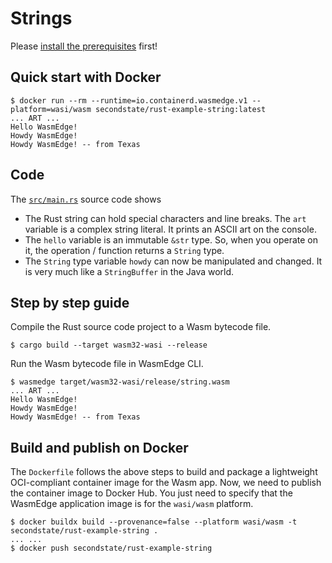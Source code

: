 # Strings

Please [install the prerequisites](../README.md) first!

## Quick start with Docker

```
$ docker run --rm --runtime=io.containerd.wasmedge.v1 --platform=wasi/wasm secondstate/rust-example-string:latest
... ART ...
Hello WasmEdge!
Howdy WasmEdge!
Howdy WasmEdge! -- from Texas
```

## Code

The [`src/main.rs`](src/main.rs) source code shows

* The Rust string can hold special characters and line breaks. The `art` variable is a complex string literal. It prints an ASCII art on the console.
* The `hello` variable is an immutable `&str` type. So, when you operate on it, the operation / function returns a `String` type.
* The `String` type variable `howdy` can now be manipulated and changed. It is very much like a `StringBuffer` in the Java world.

## Step by step guide

Compile the Rust source code project to a Wasm bytecode file.

```
$ cargo build --target wasm32-wasi --release
```

Run the Wasm bytecode file in WasmEdge CLI.

```
$ wasmedge target/wasm32-wasi/release/string.wasm
... ART ...
Hello WasmEdge!
Howdy WasmEdge!
Howdy WasmEdge! -- from Texas
```

## Build and publish on Docker

The `Dockerfile` follows the above steps to build and package a lightweight OCI-compliant container image for the Wasm app.
Now, we need to publish the container image to Docker Hub.
You just need to specify that the WasmEdge application image is for the `wasi/wasm` platform.

```
$ docker buildx build --provenance=false --platform wasi/wasm -t secondstate/rust-example-string .
... ...
$ docker push secondstate/rust-example-string
```
